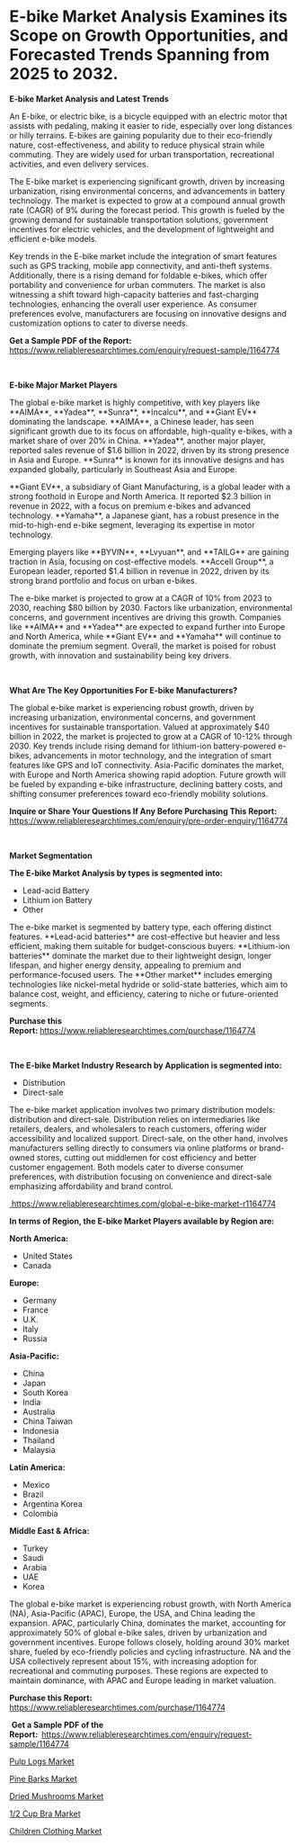 <p><h1>E-bike Market Analysis Examines its Scope on Growth Opportunities, and Forecasted Trends Spanning from 2025 to 2032.</h1></p><p><strong>E-bike Market Analysis and Latest Trends</strong></p>
<p><p>An E-bike, or electric bike, is a bicycle equipped with an electric motor that assists with pedaling, making it easier to ride, especially over long distances or hilly terrains. E-bikes are gaining popularity due to their eco-friendly nature, cost-effectiveness, and ability to reduce physical strain while commuting. They are widely used for urban transportation, recreational activities, and even delivery services.</p><p>The E-bike market is experiencing significant growth, driven by increasing urbanization, rising environmental concerns, and advancements in battery technology. The market is expected to grow at a compound annual growth rate (CAGR) of 9% during the forecast period. This growth is fueled by the growing demand for sustainable transportation solutions, government incentives for electric vehicles, and the development of lightweight and efficient e-bike models.</p><p>Key trends in the E-bike market include the integration of smart features such as GPS tracking, mobile app connectivity, and anti-theft systems. Additionally, there is a rising demand for foldable e-bikes, which offer portability and convenience for urban commuters. The market is also witnessing a shift toward high-capacity batteries and fast-charging technologies, enhancing the overall user experience. As consumer preferences evolve, manufacturers are focusing on innovative designs and customization options to cater to diverse needs.</p></p>
<p><strong>Get a Sample PDF of the Report:&nbsp;</strong> <a href="https://www.reliableresearchtimes.com/enquiry/request-sample/1164774?utm_campaign=2040&utm_medium=2&utm_source=Github&utm_content=ia&utm_term=23012025&utm_id=e-bike">https://www.reliableresearchtimes.com/enquiry/request-sample/1164774</a></p>
<p>&nbsp;</p>
<p><strong>E-bike Major Market Players</strong></p>
<p><p>The global e-bike market is highly competitive, with key players like **AIMA**, **Yadea**, **Sunra**, **Incalcu**, and **Giant EV** dominating the landscape. **AIMA**, a Chinese leader, has seen significant growth due to its focus on affordable, high-quality e-bikes, with a market share of over 20% in China. **Yadea**, another major player, reported sales revenue of $1.6 billion in 2022, driven by its strong presence in Asia and Europe. **Sunra** is known for its innovative designs and has expanded globally, particularly in Southeast Asia and Europe.</p><p>**Giant EV**, a subsidiary of Giant Manufacturing, is a global leader with a strong foothold in Europe and North America. It reported $2.3 billion in revenue in 2022, with a focus on premium e-bikes and advanced technology. **Yamaha**, a Japanese giant, has a robust presence in the mid-to-high-end e-bike segment, leveraging its expertise in motor technology.</p><p>Emerging players like **BYVIN**, **Lvyuan**, and **TAILG** are gaining traction in Asia, focusing on cost-effective models. **Accell Group**, a European leader, reported $1.4 billion in revenue in 2022, driven by its strong brand portfolio and focus on urban e-bikes.</p><p>The e-bike market is projected to grow at a CAGR of 10% from 2023 to 2030, reaching $80 billion by 2030. Factors like urbanization, environmental concerns, and government incentives are driving this growth. Companies like **AIMA** and **Yadea** are expected to expand further into Europe and North America, while **Giant EV** and **Yamaha** will continue to dominate the premium segment. Overall, the market is poised for robust growth, with innovation and sustainability being key drivers.</p></p>
<p>&nbsp;</p>
<p><strong>What Are The Key Opportunities For E-bike Manufacturers?</strong></p>
<p><p>The global e-bike market is experiencing robust growth, driven by increasing urbanization, environmental concerns, and government incentives for sustainable transportation. Valued at approximately $40 billion in 2022, the market is projected to grow at a CAGR of 10-12% through 2030. Key trends include rising demand for lithium-ion battery-powered e-bikes, advancements in motor technology, and the integration of smart features like GPS and IoT connectivity. Asia-Pacific dominates the market, with Europe and North America showing rapid adoption. Future growth will be fueled by expanding e-bike infrastructure, declining battery costs, and shifting consumer preferences toward eco-friendly mobility solutions.</p></p>
<p><strong>Inquire or Share Your Questions If Any Before Purchasing This Report:</strong> <a href="https://www.reliableresearchtimes.com/enquiry/pre-order-enquiry/1164774?utm_campaign=2040&utm_medium=2&utm_source=Github&utm_content=ia&utm_term=23012025&utm_id=e-bike">https://www.reliableresearchtimes.com/enquiry/pre-order-enquiry/1164774</a></p>
<p>&nbsp;</p>
<p><strong>Market Segmentation</strong></p>
<p><strong>The E-bike Market Analysis by types is segmented into:</strong></p>
<p><ul><li>Lead-acid Battery</li><li>Lithium ion Battery</li><li>Other</li></ul></p>
<p><p>The e-bike market is segmented by battery type, each offering distinct features. **Lead-acid batteries** are cost-effective but heavier and less efficient, making them suitable for budget-conscious buyers. **Lithium-ion batteries** dominate the market due to their lightweight design, longer lifespan, and higher energy density, appealing to premium and performance-focused users. The **Other market** includes emerging technologies like nickel-metal hydride or solid-state batteries, which aim to balance cost, weight, and efficiency, catering to niche or future-oriented segments.</p></p>
<p><strong>Purchase this Report:&nbsp;</strong><a href="https://www.reliableresearchtimes.com/purchase/1164774?utm_campaign=2040&utm_medium=2&utm_source=Github&utm_content=ia&utm_term=23012025&utm_id=e-bike">https://www.reliableresearchtimes.com/purchase/1164774</a></p>
<p>&nbsp;</p>
<p><strong>The E-bike Market Industry Research by Application is segmented into:</strong></p>
<p><ul><li>Distribution</li><li>Direct-sale</li></ul></p>
<p><p>The e-bike market application involves two primary distribution models: distribution and direct-sale. Distribution relies on intermediaries like retailers, dealers, and wholesalers to reach customers, offering wider accessibility and localized support. Direct-sale, on the other hand, involves manufacturers selling directly to consumers via online platforms or brand-owned stores, cutting out middlemen for cost efficiency and better customer engagement. Both models cater to diverse consumer preferences, with distribution focusing on convenience and direct-sale emphasizing affordability and brand control.</p></p>
<p><a href="https://www.reliableresearchtimes.com/global-e-bike-market-r1164774?utm_campaign=2040&utm_medium=2&utm_source=Github&utm_content=ia&utm_term=23012025&utm_id=e-bike">&nbsp;https://www.reliableresearchtimes.com/global-e-bike-market-r1164774</a></p>
<p><strong>In terms of Region, the E-bike Market Players available by Region are:</strong></p>
<p>
    <p> <strong> North America: </strong>
        <ul>
            <li>United States</li>
            <li>Canada</li>
        </ul>
        </p> 
    <p> <strong> Europe: </strong>
        <ul>
            <li>Germany</li>
            <li>France</li>
            <li>U.K.</li>
            <li>Italy</li>
            <li>Russia</li>
        </ul>
        </p> 
    <p> <strong> Asia-Pacific: </strong>
        <ul>
            <li>China</li>
            <li>Japan</li>
            <li>South Korea</li>
            <li>India</li>
            <li>Australia</li>
            <li>China Taiwan</li>
            <li>Indonesia</li>
            <li>Thailand</li>
            <li>Malaysia</li>
        </ul>
        </p> 
    <p> <strong> Latin America: </strong>
        <ul>
            <li>Mexico</li>
            <li>Brazil</li>
            <li>Argentina Korea</li>
            <li>Colombia</li>
        </ul>
        </p> 
    <p> <strong> Middle East & Africa: </strong>
        <ul>
            <li>Turkey</li>
            <li>Saudi</li>
            <li>Arabia</li>
            <li>UAE</li>
            <li>Korea</li>
        </ul>
    </p>
    </p>
<p><p>The global e-bike market is experiencing robust growth, with North America (NA), Asia-Pacific (APAC), Europe, the USA, and China leading the expansion. APAC, particularly China, dominates the market, accounting for approximately 50% of global e-bike sales, driven by urbanization and government incentives. Europe follows closely, holding around 30% market share, fueled by eco-friendly policies and cycling infrastructure. NA and the USA collectively represent about 15%, with increasing adoption for recreational and commuting purposes. These regions are expected to maintain dominance, with APAC and Europe leading in market valuation.</p></p>
<p><strong>Purchase this Report: </strong><a href="https://www.reliableresearchtimes.com/purchase/1164774?utm_campaign=2040&utm_medium=2&utm_source=Github&utm_content=ia&utm_term=23012025&utm_id=e-bike">https://www.reliableresearchtimes.com/purchase/1164774</a></p>
<p>&nbsp;<strong>Get a Sample PDF of the Report:&nbsp;&nbsp;</strong><a href="https://www.reliableresearchtimes.com/enquiry/request-sample/1164774?utm_campaign=2040&utm_medium=2&utm_source=Github&utm_content=ia&utm_term=23012025&utm_id=e-bike">https://www.reliableresearchtimes.com/enquiry/request-sample/1164774</a></p>
<p><strong></strong></p>
<p><p><a href="https://www.linkedin.com/pulse/strategic-forecast-pulp-logs-market-anticipated-cagr-71-2025-2032-31dce?utm_campaign=2040&utm_medium=2&utm_source=Github&utm_content=ia&utm_term=23012025&utm_id=e-bike">Pulp Logs Market</a></p><p><a href="https://www.linkedin.com/pulse/pine-barks-market-dynamics-future-growth-prediction-cagr-6oobc?utm_campaign=2040&utm_medium=2&utm_source=Github&utm_content=ia&utm_term=23012025&utm_id=e-bike">Pine Barks Market</a></p><p><a href="https://www.linkedin.com/pulse/dried-mushrooms-market-trends-focusing-insight-forecast-jcw3f?utm_campaign=2040&utm_medium=2&utm_source=Github&utm_content=ia&utm_term=23012025&utm_id=e-bike">Dried Mushrooms Market</a></p><p><a href="https://www.linkedin.com/pulse/future-12-cup-bra-market-key-growth-drivers-forecasted-99bic?utm_campaign=2040&utm_medium=2&utm_source=Github&utm_content=ia&utm_term=23012025&utm_id=e-bike">1/2 Cup Bra Market</a></p><p><a href="https://www.linkedin.com/pulse/in-depth-children-clothing-market-analysis-examining-qc7yc?utm_campaign=2040&utm_medium=2&utm_source=Github&utm_content=ia&utm_term=23012025&utm_id=e-bike">Children Clothing Market</a></p></p>